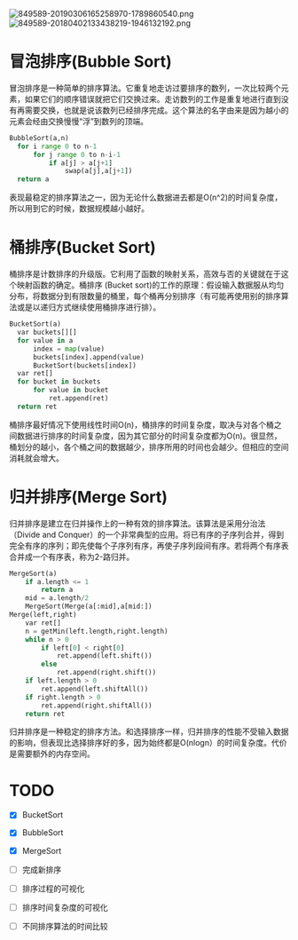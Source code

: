 
![849589-20190306165258970-1789860540.png](https://i.loli.net/2019/11/05/irACYKgxMzevZml.png)
![849589-20180402133438219-1946132192.png](https://i.loli.net/2019/11/05/ElBFIcLVUe85xJZ.png)

# 冒泡排序(Bubble Sort)

冒泡排序是一种简单的排序算法。它重复地走访过要排序的数列，一次比较两个元素，如果它们的顺序错误就把它们交换过来。走访数列的工作是重复地进行直到没有再需要交换，也就是说该数列已经排序完成。这个算法的名字由来是因为越小的元素会经由交换慢慢“浮”到数列的顶端。 

```python
BubbleSort(a,n)
  for i range 0 to n-1
      for j range 0 to n-i-1
          if a[j] > a[j+1]
              swap(a[j],a[j+1])
  return a
```

表现最稳定的排序算法之一，因为无论什么数据进去都是O(n^2)的时间复杂度，所以用到它的时候，数据规模越小越好。

# 桶排序(Bucket Sort)

桶排序是计数排序的升级版。它利用了函数的映射关系，高效与否的关键就在于这个映射函数的确定。桶排序 (Bucket sort)的工作的原理：假设输入数据服从均匀分布，将数据分到有限数量的桶里，每个桶再分别排序（有可能再使用别的排序算法或是以递归方式继续使用桶排序进行排）。

```python
BucketSort(a)
  var buckets[][]
  for value in a
      index = map(value)
      buckets[index].append(value)
      BucketSort(buckets[index])
  var ret[]
  for bucket in buckets
      for value in bucket
          ret.append(ret)
  return ret
```

桶排序最好情况下使用线性时间O(n)，桶排序的时间复杂度，取决与对各个桶之间数据进行排序的时间复杂度，因为其它部分的时间复杂度都为O(n)。很显然，桶划分的越小，各个桶之间的数据越少，排序所用的时间也会越少。但相应的空间消耗就会增大。

# 归并排序(Merge Sort)

归并排序是建立在归并操作上的一种有效的排序算法。该算法是采用分治法（Divide and Conquer）的一个非常典型的应用。将已有序的子序列合并，得到完全有序的序列；即先使每个子序列有序，再使子序列段间有序。若将两个有序表合并成一个有序表，称为2-路归并。 

```python
MergeSort(a)
    if a.length <= 1
        return a
    mid = a.length/2
    MergeSort(Merge(a[:mid],a[mid:])
Merge(left,right)
    var ret[]
    n = getMin(left.length,right.length)
    while n > 0
        if left[0] < right[0]
            ret.append(left.shift())
        else
            ret.append(right.shift())
    if left.length > 0
        ret.append(left.shiftAll())
    if right.length > 0
        ret.append(right.shiftAll())
    return ret
```

归并排序是一种稳定的排序方法。和选择排序一样，归并排序的性能不受输入数据的影响，但表现比选择排序好的多，因为始终都是O(nlogn）的时间复杂度。代价是需要额外的内存空间。

# TODO

- [x] BucketSort
- [x] BubbleSort
- [x] MergeSort

- [ ] 完成新排序
- [ ] 排序过程的可视化
- [ ] 排序时间复杂度的可视化
- [ ] 不同排序算法的时间比较



